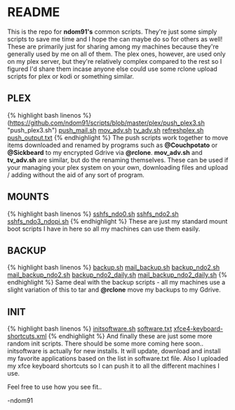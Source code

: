 # README

This is the repo for **ndom91's** common scripts. They're just some simply scripts to save me time and I hope the can maybe do so for others as well!
These are primarily just for sharing among my machines because they're generally used by me on all of them.
The plex ones, however, are used only on my plex server, but they're relatively complex compared to the rest so I figured I'd share them incase anyone else could use some rclone upload scripts for plex or kodi or something similar.


## PLEX
{% highlight bash linenos %}
(https://github.com/ndom91/scripts/blob/master/plex/push_plex3.sh "push_plex3.sh")
[push_mail.sh](https://github.com/ndom91/scripts/blob/master/plex/push_mail.sh)
[mov_adv.sh](https://github.com/ndom91/scripts/blob/master/plex/mov_adv.sh)
[tv_adv.sh](https://github.com/ndom91/scripts/blob/master/plex/tv_adv.sh)
[refreshplex.sh](https://github.com/ndom91/scripts/blob/master/mounplexts/refreshplex.sh)
[push_output.txt](https://github.com/ndom91/scripts/blob/master/plex/push_output.txt)
{% endhighlight %}
The push scripts work together to move items downloaded and renamed by programs such as **@Couchpotato** or **@Sickbeard** to my encrypted Gdrive via **@rclone**.
**mov_adv.sh** and **tv_adv.sh** are similar, but do the renaming themselves. These can be used if your managing your plex
system on your own, downloading files and upload / adding without the aid of any sort of program.

## MOUNTS
{% highlight bash linenos %}
[sshfs_ndo0.sh](https://github.com/ndom91/scripts/blob/master/mounts/sshfs_ndo0.sh)
[sshfs_ndo2.sh](https://github.com/ndom91/scripts/blob/master/mounts/sshfs_ndo2.sh)
[sshfs_ndo3_ndopi.sh](https://github.com/ndom91/scripts/blob/master/mounts/sshfs_ndo3_ndopi.sh)
{% endhighlight %}
These are just my standard mount boot scripts I have in here so all my machines can use them easily. 

## BACKUP
{% highlight bash linenos %}
[backup.sh](https://github.com/ndom91/scripts/blob/master/backup/backup.sh)
[mail_backup.sh](https://github.com/ndom91/scripts/blob/master/backup/mail_backup.sh)
[backup_ndo2.sh](https://github.com/ndom91/scripts/blob/master/backup/backup_ndo2.sh)
[mail_backup_ndo2.sh](https://github.com/ndom91/scripts/blob/master/backup/mail_backup_ndo2.sh)
[backup_ndo2_daily.sh](https://github.com/ndom91/scripts/blob/master/backup/backup_ndo2_daily.sh)
[mail_backup_ndo2_daily.sh](https://github.com/ndom91/scripts/blob/master/backup/mail_backup_ndo2_daily.sh)
{% endhighlight %}
Same deal with the backup scripts - all my machines use a slight variation of this to tar and **@rclone** move my backups to my Gdrive.

## INIT
{% highlight bash linenos %}
[initsoftware.sh](https://github.com/ndom91/scripts/blob/master/init/initsoftware.sh)
[software.txt](https://github.com/ndom91/scripts/blob/master/init/software.txt)
[xfce4-keyboard-shortcuts.xml](https://github.com/ndom91/scripts/blob/master/init/xfce4-keyboard-shortcuts.xml)
{% endhighlight %}
And finally these are just some more random init scripts. There should be some more coming here soon..
initsoftware is actually for new installs. It will update, download and install my favorite applications based on the list in software.txt file. Also I uploaded my xfce keyboard shortcuts so I can push it to all the different machines I use.

Feel free to use how you see fit..

-ndom91
